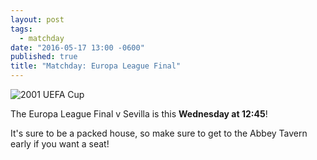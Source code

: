 ```yaml
---
layout: post
tags:
  - matchday
date: "2016-05-17 13:00 -0600"
published: true
title: "Matchday: Europa League Final"
---
```


![2001 UEFA Cup]({{site.url}}/images/Liverpool-Uefa-Cup.jpg)

The Europa League Final v Sevilla is this **Wednesday at 12:45**!

It's sure to be a packed house, so make sure to get to the Abbey Tavern early if you want a seat!
